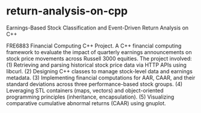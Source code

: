 # return-analysis-on-cpp
Earnings-Based Stock Classification and Event-Driven Return Analysis on C++

FRE6883 Financial Computing C++ Project.
A C++ financial computing framework to evaluate the impact of quarterly earnings announcements on stock price movements across Russell 3000 equities. The project involved: (1) Retrieving and parsing historical stock price data via HTTP APIs using libcurl. (2) Designing C++ classes to manage stock-level data and earnings metadata. (3) Implementing financial computations for AAR, CAAR, and their standard deviations across three performance-based stock groups. (4) Leveraging STL containers (maps, vectors) and object-oriented programming principles (inheritance, encapsulation). (5) Visualizing comparative cumulative abnormal returns (CAAR) using gnuplot.
